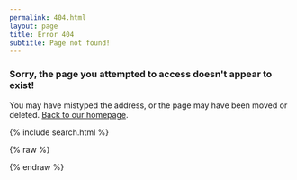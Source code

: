 ```yaml
---
permalink: 404.html
layout: page
title: Error 404
subtitle: Page not found!
---
```


### Sorry, the page you attempted to access doesn't appear to exist! ###
You may have mistyped the address, or the page may have been moved or deleted. 
[Back to our homepage](/ "Back to our homepage.").

{% include search.html %}

{% raw %}
<script src="//code.jquery.com/jquery-1.11.0.min.js"></script>
<script type="text/javascript">

var StormBit = StormBit || {}

StormBit.fourOhFour = {
	resultHtml: false,
	searchResultContainer: false,
	
	searchParams: {
		engine_key: false,
		q: false,
		per_page: false,
	},
	
	init: function() {

		StormBit.fourOhFour.searchResultContainer = $("#search-results");
		StormBit.fourOhFour.searchResultContainer.html("");

		StormBit.fourOhFour.searchParams.engine_key = "PTCnAnrfYm7pvRS51Wya";
		StormBit.fourOhFour.searchParams.q = window.location.pathname.split(/[/-_]/).join(" ");
		StormBit.fourOhFour.searchParams.per_page = 10;

		$.getJSON(
			"http://api.swiftype.com/api/v1/public/engines/search.json?callback=?",
			StormBit.fourOhFour.searchParams
		).success(StormBit.fourOhFour.renderResults);
	},
	
	renderResults: function(data) {
		if (data['records']['page'].length > 0) {
			StormBit.fourOhFour.searchResultContainer.append("<h2>Suggested pages:</h2>");
			$.each(data['records']['page'], function(index, result) {		
				StormBit.fourOhFour.searchResultContainer.append(
					"<p><a href='" + result['url'] + "'>" +
						(result['highlight']['title'] || result['title']) + "</a><br>" +
						(result['highlight']['body'] || result['body'].substring(0, 300)) +
					"</p>"
				)
			});
		}
	}
}

$(document).ready(function() {
	StormBit.fourOhFour.init();
});
</script>
{% endraw %}
